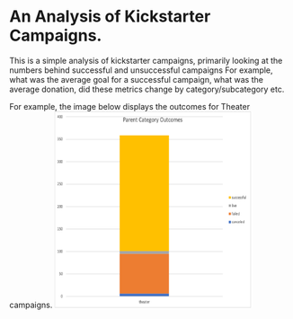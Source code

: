 # An Analysis of Kickstarter Campaigns.
This is a simple analysis of kickstarter campaigns, primarily looking at the numbers behind successful and unsuccessful campaigns
For example, what was the average goal for a successful campaign, what was the average donation, did these metrics change by category/subcategory etc. 


For example, the image below displays the outcomes for Theater campaigns. 
<img src="https://github.com/carlosjennings1991/kickstarter_analysis/blob/main/parent_category_outcomes.png" width="350" height="350">
